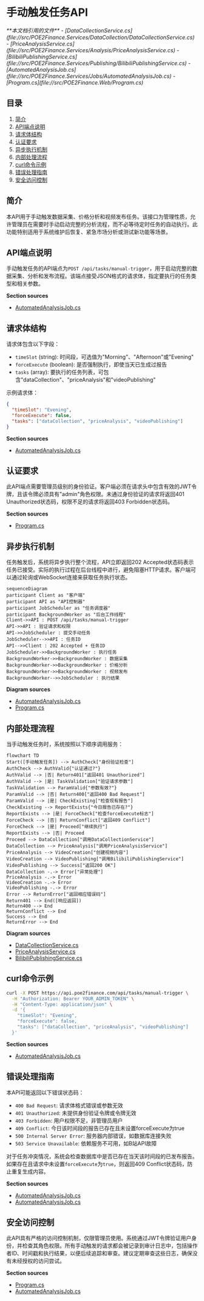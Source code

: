 # 手动触发任务API

<cite>
**本文档引用的文件**
- [DataCollectionService.cs](file://src/POE2Finance.Services/DataCollection/DataCollectionService.cs)
- [PriceAnalysisService.cs](file://src/POE2Finance.Services/Analysis/PriceAnalysisService.cs)
- [BilibiliPublishingService.cs](file://src/POE2Finance.Services/Publishing/BilibiliPublishingService.cs)
- [AutomatedAnalysisJob.cs](file://src/POE2Finance.Services/Jobs/AutomatedAnalysisJob.cs)
- [Program.cs](file://src/POE2Finance.Web/Program.cs)
</cite>

## 目录
1. [简介](#简介)
2. [API端点说明](#api端点说明)
3. [请求体结构](#请求体结构)
4. [认证要求](#认证要求)
5. [异步执行机制](#异步执行机制)
6. [内部处理流程](#内部处理流程)
7. [curl命令示例](#curl命令示例)
8. [错误处理指南](#错误处理指南)
9. [安全访问控制](#安全访问控制)

## 简介
本API用于手动触发数据采集、价格分析和视频发布任务。该接口为管理性质，允许管理员在需要时手动启动完整的分析流程，而不必等待定时任务的自动执行。此功能特别适用于系统维护后恢复、紧急市场分析或测试新功能等场景。

## API端点说明
手动触发任务的API端点为`POST /api/tasks/manual-trigger`，用于启动完整的数据采集、分析和发布流程。该端点接受JSON格式的请求体，指定要执行的任务类型和相关参数。

**Section sources**
- [AutomatedAnalysisJob.cs](file://src/POE2Finance.Services/Jobs/AutomatedAnalysisJob.cs#L14-L350)

## 请求体结构
请求体包含以下字段：

- `timeSlot` (string): 时间段，可选值为"Morning"、"Afternoon"或"Evening"
- `forceExecute` (boolean): 是否强制执行，即使当天已生成过报告
- `tasks` (array): 要执行的任务列表，可包含"dataCollection"、"priceAnalysis"和"videoPublishing"

示例请求体：
```json
{
  "timeSlot": "Evening",
  "forceExecute": false,
  "tasks": ["dataCollection", "priceAnalysis", "videoPublishing"]
}
```

**Section sources**
- [AutomatedAnalysisJob.cs](file://src/POE2Finance.Services/Jobs/AutomatedAnalysisJob.cs#L51-L86)

## 认证要求
此API端点需要管理员级别的身份验证。客户端必须在请求头中包含有效的JWT令牌，且该令牌必须具有"admin"角色权限。未通过身份验证的请求将返回401 Unauthorized状态码，权限不足的请求将返回403 Forbidden状态码。

**Section sources**
- [Program.cs](file://src/POE2Finance.Web/Program.cs#L130-L135)

## 异步执行机制
任务触发后，系统将异步执行整个流程，API立即返回202 Accepted状态码表示任务已接受。实际的执行过程在后台线程中进行，避免阻塞HTTP请求。客户端可以通过轮询或WebSocket连接来获取任务执行状态。

```mermaid
sequenceDiagram
participant Client as "客户端"
participant API as "API控制器"
participant JobScheduler as "任务调度器"
participant BackgroundWorker as "后台工作线程"
Client->>API : POST /api/tasks/manual-trigger
API->>API : 验证请求和权限
API->>JobScheduler : 提交手动任务
JobScheduler-->>API : 任务ID
API-->>Client : 202 Accepted + 任务ID
JobScheduler->>BackgroundWorker : 执行任务
BackgroundWorker->>BackgroundWorker : 数据采集
BackgroundWorker->>BackgroundWorker : 价格分析
BackgroundWorker->>BackgroundWorker : 视频发布
BackgroundWorker-->>JobScheduler : 执行结果
```

**Diagram sources**
- [AutomatedAnalysisJob.cs](file://src/POE2Finance.Services/Jobs/AutomatedAnalysisJob.cs#L51-L350)
- [Program.cs](file://src/POE2Finance.Web/Program.cs#L91-L145)

## 内部处理流程
当手动触发任务时，系统按照以下顺序调用服务：

```mermaid
flowchart TD
Start([手动触发任务]) --> AuthCheck["身份验证检查"]
AuthCheck --> AuthValid{"认证通过?"}
AuthValid --> |否| Return401["返回401 Unauthorized"]
AuthValid --> |是| TaskValidation["验证请求参数"]
TaskValidation --> ParamValid{"参数有效?"}
ParamValid --> |否| Return400["返回400 Bad Request"]
ParamValid --> |是| CheckExisting["检查现有报告"]
CheckExisting --> ReportExists{"今日报告已存在?"}
ReportExists --> |是| ForceCheck["检查forceExecute标志"]
ForceCheck --> |否| ReturnConflict["返回409 Conflict"]
ForceCheck --> |是| Proceed["继续执行"]
ReportExists --> |否| Proceed
Proceed --> DataCollection["调用DataCollectionService"]
DataCollection --> PriceAnalysis["调用PriceAnalysisService"]
PriceAnalysis --> VideoCreation["创建视频内容"]
VideoCreation --> VideoPublishing["调用BilibiliPublishingService"]
VideoPublishing --> Success["返回200 OK"]
DataCollection -.-> Error["异常处理"]
PriceAnalysis -.-> Error
VideoCreation -.-> Error
VideoPublishing -.-> Error
Error --> ReturnError["返回相应错误码"]
Return401 --> End([响应返回])
Return400 --> End
ReturnConflict --> End
Success --> End
ReturnError --> End
```

**Diagram sources**
- [DataCollectionService.cs](file://src/POE2Finance.Services/DataCollection/DataCollectionService.cs#L11-L240)
- [PriceAnalysisService.cs](file://src/POE2Finance.Services/Analysis/PriceAnalysisService.cs#L14-L475)
- [BilibiliPublishingService.cs](file://src/POE2Finance.Services/Publishing/BilibiliPublishingService.cs#L14-L76)

## curl命令示例
```bash
curl -X POST https://api.poe2finance.com/api/tasks/manual-trigger \
  -H "Authorization: Bearer YOUR_ADMIN_TOKEN" \
  -H "Content-Type: application/json" \
  -d '{
    "timeSlot": "Evening",
    "forceExecute": false,
    "tasks": ["dataCollection", "priceAnalysis", "videoPublishing"]
  }'
```

**Section sources**
- [AutomatedAnalysisJob.cs](file://src/POE2Finance.Services/Jobs/AutomatedAnalysisJob.cs#L51-L86)

## 错误处理指南
本API可能返回以下错误状态码：

- `400 Bad Request`: 请求体格式错误或参数无效
- `401 Unauthorized`: 未提供身份验证令牌或令牌无效
- `403 Forbidden`: 用户权限不足，非管理员用户
- `409 Conflict`: 今日该时间段的报告已存在且未设置forceExecute为true
- `500 Internal Server Error`: 服务器内部错误，如数据库连接失败
- `503 Service Unavailable`: 依赖服务不可用，如B站API故障

对于任务冲突情况，系统会检查数据库中是否已存在当天该时间段的已发布报告。如果存在且请求中未设置`forceExecute`为`true`，则返回409 Conflict状态码，防止重复生成内容。

**Section sources**
- [AutomatedAnalysisJob.cs](file://src/POE2Finance.Services/Jobs/AutomatedAnalysisJob.cs#L51-L86)
- [AutomatedAnalysisJob.cs](file://src/POE2Finance.Services/Jobs/AutomatedAnalysisJob.cs#L226-L260)

## 安全访问控制
此API具有严格的访问控制机制，仅限管理员使用。系统通过JWT令牌验证用户身份，并检查其角色权限。所有手动触发的请求都会被记录到审计日志中，包括操作者ID、时间戳和执行结果，以便后续追踪和审查。建议定期审查这些日志，确保没有未经授权的访问尝试。

**Section sources**
- [Program.cs](file://src/POE2Finance.Web/Program.cs#L130-L135)
- [AutomatedAnalysisJob.cs](file://src/POE2Finance.Services/Jobs/AutomatedAnalysisJob.cs#L51-L350)